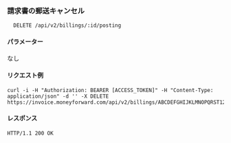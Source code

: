 ### 請求書の郵送キャンセル
```
  DELETE /api/v2/billings/:id/posting
```

#### パラメーター
なし

#### リクエスト例
```
curl -i -H "Authorization: BEARER [ACCESS_TOKEN]" -H "Content-Type: application/json" -d '' -X DELETE https://invoice.moneyforward.com/api/v2/billings/ABCDEFGHIJKLMNOPQRST123/posting
```

#### レスポンス
```
HTTP/1.1 200 OK
```
